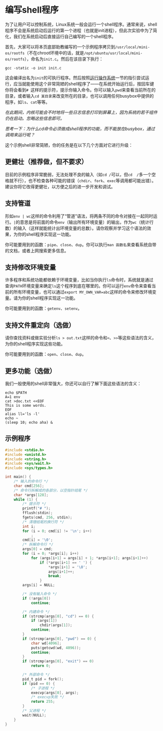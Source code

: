 # 编写shell程序

为了让用户可以控制系统，Linux系统一般会运行一个shell程序。通常来说，shell程序不会是系统启动后运行的第一个进程（也就是init进程），但此次实验中为了简化，我们在系统启动后直接运行自己编写的一个shell程序。

首先，大家可以将本页底部助教编写的一个示例程序拷贝到`/usr/local/mini-os/rootfs`（不在chroot环境中的话，就是`/opt/ubuntu/usr/local/mini-os/rootfs`），命名为`init.c`。然后在该目录下执行：

```Shell
gcc -static -o init init.c
```

这会编译出名为`init`的可执行程序。然后按照[运行操作系统](../run)一节的指引尝试运行，应当就能使用这个非常简陋的shell程序了——在系统开始运行后，按回车键你将会看到`# `这样的提示符，提示你输入命令。你可以输入`pwd`来查看当前所在的目录，或者输入`cd 某目录`来改变所在的目录，也可以调用任何busybox中提供的程序，如`ls`、`cat`等等。

*在此期间，内核可能会不时地将一些日志信息打印到屏幕上，因为系统的若干组件仍在启动。忽略这些信息即可。*

*思考一下：为什么cd命令必须做成shell程序的功能，而不能放在busybox，通过调用来运行呢？*

这个示例shell非常简陋，你的任务是在以下几个方面对它进行升级：

## 更健壮（推荐做，但不要求）

目前的示例程序非常脆弱，无法处理不良的输入（如`cd /`可以，但`cd  /`多一个空格就不行），也不检查各种可能的错误（`chdir`、`fork`、`exec`等调用都可能出错）。建议你将它改得更健壮，以方便之后的进一步开发和调试。

## 支持管道

形如`env | wc`这样的命令利用了“管道”语法，将两条不同的命令对接在一起同时运行。`|`的意思是将前面的命令`env`（输出所有环境变量）的输出，作为`wc`（统计行数）的输入（这样就能统计出环境变量的总数）。请你观察并学习这个语法的效果，为你的shell程序实现这一功能。

你可能要用到的函数：`pipe`、`close`、`dup`。你可以执行`man 函数名`来查看系统自带的文档，或者上网搜索更多信息。

## 支持修改环境变量

许多程序和系统功能都依赖于环境变量，比如当你执行`ls`命令时，系统就是通过查询`PATH`环境变量来确定`ls`这个程序到底在哪里的。你可以运行`env`命令来查看当前的所有环境变量，也可以通过`export MY_OWN_VAR=abc`这样的命令来修改环境变量。请为你的shell程序实现这一功能。

你可能要用到的函数：`getenv`、`setenv`。

## 支持文件重定向（选做）

请你查找资料或做实验分析`ls > out.txt`这样的命令和`<`、`>>`等这些语法的含义，为你的shell程序实现这些功能。

你可能要用到的函数：`open`、`close`、`dup`。

## 更多功能（选做）

我们一般使用的shell非常强大，你还可以自行了解下面这些语法的含义：

```Shell
echo $PATH
A=1 env
cat >doc.txt <<EOF
This is some words.
EOF
alias ll='ls -l'
echo ~
(sleep 10; echo aha) &
```

## 示例程序

```C
#include <stdio.h>
#include <unistd.h>
#include <string.h>
#include <sys/wait.h>
#include <sys/types.h>

int main() {
    /* 输入的命令行 */
    char cmd[256];
    /* 命令行拆解成的各部分，以空指针结尾 */
    char *args[128];
    while (1) {
        /* 提示符 */
        printf("# ");
        fflush(stdin);
        fgets(cmd, 256, stdin);
        /* 清理结尾的换行符 */
        int i;
        for (i = 0; cmd[i] != '\n'; i++)
            ;
        cmd[i] = '\0';
        /* 拆解命令行 */
        args[0] = cmd;
        for (i = 0; *args[i]; i++)
            for (args[i+1] = args[i] + 1; *args[i+1]; args[i+1]++)
                if (*args[i+1] == ' ') {
                    *args[i+1] = '\0';
                    args[i+1]++;
                    break;
                }
        args[i] = NULL;

        /* 没有输入命令 */
        if (!args[0])
            continue;

        /* 内建命令 */
        if (strcmp(args[0], "cd") == 0) {
            if (args[1])
                chdir(args[1]);
            continue;
        }
        if (strcmp(args[0], "pwd") == 0) {
            char wd[4096];
            puts(getcwd(wd, 4096));
            continue;
        }
        if (strcmp(args[0], "exit") == 0)
            return 0;

        /* 外部命令 */
        pid_t pid = fork();
        if (pid == 0) {
            /* 子进程 */
            execvp(args[0], args);
            /* execvp失败 */
            return 255;
        }
        /* 父进程 */
        wait(NULL);
    }
}
```
